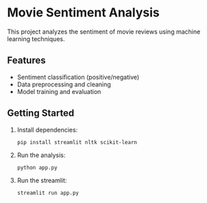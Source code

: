 # Movie Sentiment Analysis

This project analyzes the sentiment of movie reviews using machine learning techniques.

## Features

- Sentiment classification (positive/negative)
- Data preprocessing and cleaning
- Model training and evaluation

## Getting Started

1. Install dependencies:

       pip install streamlit nltk scikit-learn

2. Run the analysis:

       python app.py

3. Run the streamlit:

       streamlit run app.py
